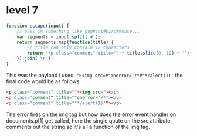 # level 7

```js
function escape(input) {
    // pass in something like dog#cat#bird#mouse...
    var segments = input.split('#');
    return segments.map(function(title) {
        // title can only contain 12 characters
        return '<p class="comment" title="' + title.slice(0, 12) + '"></p>';
    }).join('\n');
}   
```
This was the payload i used, ```"><img src=#"onerror='/*#"*/alert(1)'``` the final code would be as follows

```html
<p class="comment" title=""><img src="></p>
<p class="comment" title=""onerror='/*"></p>
<p class="comment" title=""*/alert(1)'"></p>
```
The error fires on the img tag but how does the error event handler on documents.p[1] get called, here the single qoute on the src attribute comments out the string so it's all a function of the img tag.


